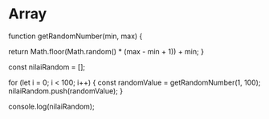# Array

function getRandomNumber(min, max) {

return Math.floor(Math.random() * (max - min + 1)) + min;
}
  
  const nilaiRandom = [];
  
  for (let i = 0; i < 100; i++) {
  const randomValue = getRandomNumber(1, 100);
  nilaiRandom.push(randomValue);
  }
  
  console.log(nilaiRandom);
  
